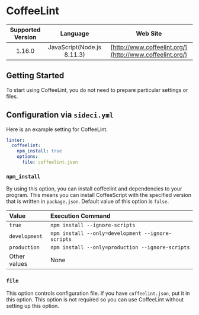 # CoffeeLint

| Supported Version | Language | Web Site |
|:--:|:--:|:--:|
| 1.16.0 | JavaScript(Node.js 8.11.3) | [http://www.coffeelint.org/](http://www.coffeelint.org/) |

## Getting Started

To start using CoffeeLint, you do not need to prepare particular settings or files.

## Configuration via `sideci.yml`

Here is an example setting for CoffeeLint.

```yaml
linter:
  coffeelint:
    npm_install: true
    options:
      file: coffeelint.json
```

### `npm_install`

By using this option, you can install coffeelint and dependencies to your program. This means you can install CoffeeScript with the specified version that is written in `package.json`. Default value of this option is `false`.

|Value|Execution Command|
|:---|:---|
|`true`|`npm install --ignore-scripts`|
|`development`|`npm install --only=development --ignore-scripts`|
|`production`|`npm install --only=production --ignore-scripts`|
|Other values|None|

### `file`

This option controls configuration file. If you have `coffeelint.json`, put it in this option. This option is not required so you can use CoffeeLint without setting up this option.

